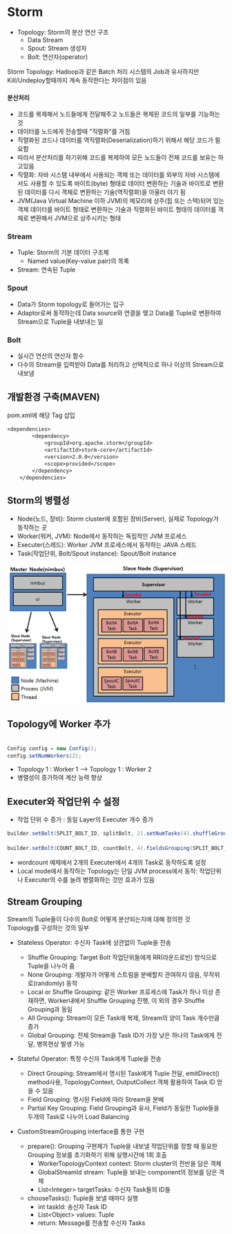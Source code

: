 # Storm

- Topology: Storm의 분산 연산 구조
    - Data Stream
    - Spout: Stream 생성자
    - Bolt: 연산자(operator)

Storm Topology: Hadoop과 같은 Batch 처리 시스템의 Job과 유사하지만<br> 
Kill/Undeploy할때까지 계속 동작한다는 차이점이 있음

#### 분산처리
- 코드를 복제해서 노드들에게 전달해주고 노드들은 복제된 코드의 일부를 기능하는 것
- 데이터를 노드에게 전송할때 "직렬화"를 거침
- 직렬화된 코드나 데이터를 역직렬화(Deserialization)하기 위해서 해당 코드가 필요함
- 따라서 분산처리를 하기위해 코드를 복제하여 모든 노드들이 전체 코드를 보유는 하고있음
- 직렬화: 자바 시스템 내부에서 사용되는 객체 또는 데이터를 외부의 자바 시스템에서도 사용할 수 있도록 바이트(byte) 형태로 데이터 변환하는 기술과 바이트로 변환된 데이터를 다시 객체로 변환하는 기술(역직렬화)을 아울러 야기 됨
- JVM(Java Virtual Machine 이하 JVM)의 메모리에 상주(힙 또는 스택)되어 있는 객체 데이터를 바이트 형태로 변환하는 기술과 직렬화된 바이트 형태의 데이터를 객체로 변환해서 JVM으로 상주시키는 형태

### Stream
- Tuple: Storm의 기본 데이터 구조체
    - Named value(Key-value pair)의 목록
- Stream: 연속된 Tuple

### Spout
- Data가 Storm topology로 들어가는 입구
- Adaptor로써 동작하는데 Data source와 연결을 맺고 Data를 Tuple로 변환하여 Stream으로
Tuple을 내보내는 일

### Bolt
- 실시간 연산의 연산자 함수
- 다수의 Stream을 입력받아 Data를 처리하고 선택적으로 하나 이상의 Stream으로 내보냄

## 개발환경 구축(MAVEN)
pom.xml에 해당 Tag 삽입

    <dependencies>
            <dependency>
                <groupId>org.apache.storm</groupId>
                <artifactId>storm-core</artifactId>
                <version>2.0.0</version>
                <scope>provided</scope>
            </dependency>
        </dependencies>
        
## Storm의 병렬성
- Node(노드, 장비): Storm cluster에 포함된 장비(Server), 실제로 Topology가 동작하는 곳
- Worker(워커, JVM): Node에서 동작하는 독립적인 JVM 프로세스
- Executer(스레드): Worker JVM 프로세스에서 동작하는 JAVA 스레드
- Task(작업단위, Bolt/Spout instance): Spout/Bolt instance

![storm_img](.\img\storm_img.png)

## Topology에 Worker 추가
```java

Config config = new Config();
config.setNumWorkers(2);
```
- Topology 1 : Worker 1 --> Topology 1 : Worker 2
- 병렬성이 증가하여 계산 능력 향상

## Executer와 작업단위 수 설정
- 작업 단위 수 증가 : 동일 Layer의 Executer 개수 증가
```java
builder.setBolt(SPLIT_BOLT_ID, splitBolt, 2).setNumTasks(4).shuffleGrouping(SENTENCE_SPOUT_ID);

builder.setBolt(COUNT_BOLT_ID, countBolt, 4).fieldsGrouping(SPLIT_BOLT_ID, new Fields("word"));
``` 
- wordcount 예제에서 2개의 Executer에서 4개의 Task로 동작하도록 설정
- Local mode에서 동작하는 Topology는 단일 JVM process에서 동작:
작업단위나 Executer의 수를 늘려 병렬화하는 것만 효과가 있음

## Stream Grouping

Stream의 Tuple들이 다수의 Bolt로 어떻게 분산되는지에 대해 정의한 것<br>
Topology를 구성하는 것의 일부
- Stateless Operator: 수신자 Task에 상관없이 Tuple을 전송
    - Shuffle Grouping: Target Bolt 작업단위들에게 RR(라운드로빈) 방식으로 Tuple을 나누어 줌
    - None Grouping: 개발자가 어떻게 스트림을 분배할지 관여하지 않음, 무작위로(randomly) 동작
    - Local or Shuffle Grouping: 같은 Worker 프로세스에 Task가 하나 이상 존재하면, Worker내에서 Shuffle Grouping 진행,
    이 외의 경우 Shuffle Grouping과 동일
    - All Grouping: Stream이 모든 Task에 복제, Stream의 양이 Task 개수만큼 증가
    - Global Grouping: 전체 Stream을 Task ID가 가장 낮은 하나의 Task에게 전달, 병목현상 발생 가능
    
- Stateful Operator: 특정 수신자 Task에게 Tuple을 전송
    - Direct Grouping: Stream에서 명시된 Task에게 Tuple 전달, emitDirect() method사용,
     TopologyContext, OutputCollect 객체 활용하여 Task ID 얻을 수 있음
    - Field Grouping: 명시된 Field에 따라 Stream을 분배
    - Partial Key Grouping: Field Grouping과 유사, Field가 동일한 Tuple들을 두개의 Task로 나누어 Load Balancing

- CustomStreamGrouping interface를 통한 구현
    - prepare(): Grouping 구현체가 Tuple을 내보낼 작업단위를 정할 때 필요한 Grouping 정보를 초기화하기 위해 실행시간에 1회 호출
        - WorkerTopologyContext context: Storm cluster의 전반을 담은 객체
        - GlobalStreamId stream: Tuple을 보내는 component의 정보를 담은 객체
        - List\<Integer> targetTasks: 수신자 Task들의 ID들
    - chooseTasks(): Tuple을 보낼 때마다 실행
        - int taskId: 송신자 Task ID
        - List\<Object> values: Tuple
        - return: Message를 전송할 수신자 Tasks